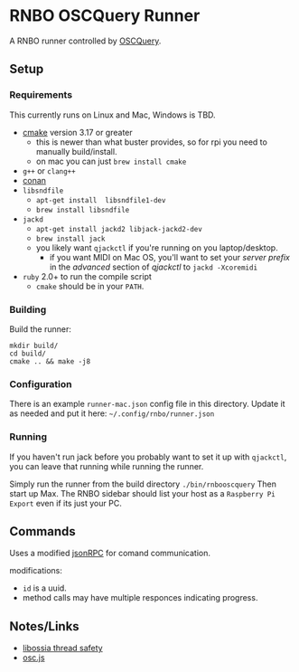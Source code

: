 # RNBO OSCQuery Runner

A RNBO runner controlled by [OSCQuery](https://github.com/Vidvox/OSCQueryProposal).

## Setup

### Requirements

This currently runs on Linux and Mac, Windows is TBD.

* [cmake](https://cmake.org/download/) version 3.17 or greater
  * this is newer than what buster provides, so for rpi you need to manually build/install.
  * on mac you can just `brew install cmake`
* `g++` or `clang++`
* [conan](https://conan.io/downloads.html)
* `libsndfile`
  * `apt-get install  libsndfile1-dev`
  * `brew install libsndfile`
* `jackd`
  * `apt-get install jackd2 libjack-jackd2-dev`
  * `brew install jack`
  * you likely want `qjackctl` if you're running on you laptop/desktop.
    * if you want MIDI on Mac OS, you'll want to set your *server prefix* in the *advanced* section of *qjackctl* to `jackd -Xcoremidi`
* `ruby` 2.0+ to run the compile script
  * `cmake` should be in your `PATH`.

### Building

Build the runner:

```
mkdir build/
cd build/
cmake .. && make -j8
```

### Configuration

There is an example `runner-mac.json` config file in this directory. Update it as needed and put it here:
`~/.config/rnbo/runner.json`

### Running

If you haven't run jack before you probably want to set it up with `qjackctl`, you can leave that running while running the runner.

Simply run the runner from the build directory `./bin/rnbooscquery`
Then start up Max. The RNBO sidebar should list your host as a `Raspberry Pi Export` even if its just your PC.


## Commands

Uses a modified [jsonRPC](https://www.jsonrpc.org/specification) for comand communication.

modifications:
  * `id` is a uuid.
  * method calls may have multiple responces indicating progress.


## Notes/Links

* [libossia thread safety](https://github.com/ossia/libossia/issues/656)
* [osc.js](https://github.com/colinbdclark/osc.js)
